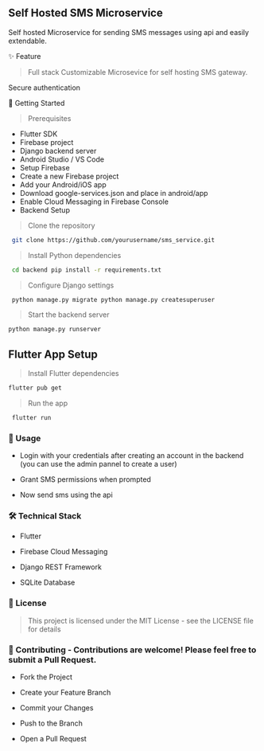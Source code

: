 ## Self Hosted SMS Microservice 
Self hosted Microservice for sending SMS messages using api and easily extendable.

✨ Feature 

>    Full stack Customizable Microsevice for self hosting SMS gateway.

Secure authentication

🚀 Getting Started

> Prerequisites
- Flutter SDK
- Firebase project
- Django backend server
- Android Studio / VS Code
- Setup Firebase
- Create a new Firebase project
- Add your Android/iOS app
- Download google-services.json and place in android/app
- Enable Cloud Messaging in Firebase Console
- Backend Setup

> Clone the repository 
```bash
 git clone https://github.com/yourusername/sms_service.git
```
> Install Python dependencies 
```bash
 cd backend pip install -r requirements.txt
```

> Configure Django settings 
```bash
 python manage.py migrate python manage.py createsuperuser
```

> Start the backend server 
```bash
python manage.py runserver
```
## Flutter App Setup
>Install Flutter dependencies 
```bash 
flutter pub get
```
>Run the app 
```bash
 flutter run
```
### 📱 Usage

-    Login with your credentials after creating an account in the backend (you can use the admin pannel to create a user)

-    Grant SMS permissions when prompted

-    Now send sms using the api 



### 🛠️ Technical Stack
-  Flutter

-  Firebase Cloud Messaging

-  Django REST Framework

-  SQLite Database

### 📄 License

> This project is licensed under the MIT License - see the LICENSE file for details


### 🤝 Contributing - Contributions are welcome! Please feel free to submit a Pull Request.

-  Fork the Project

-  Create your Feature Branch

-  Commit your Changes

-  Push to the Branch

-  Open a Pull Request